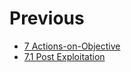 # Previous

- [7 Actions-on-Objective](https://github.com/0xsyr0/Red-Team-Playbooks/blob/master/7-Actions-on-Objective/7-Actions-on-Objective.md)
- [7.1 Post Exploitation](https://github.com/0xsyr0/Red-Team-Playbooks/blob/master/7-Actions-on-Objective/7.1-Post-Exploitation.md)
